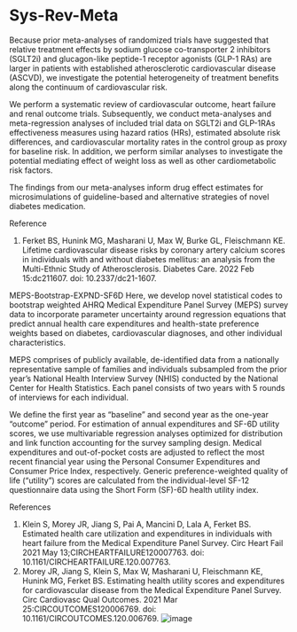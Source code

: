 # Sys-Rev-Meta

Because prior meta-analyses of randomized trials have suggested that relative treatment effects by sodium glucose co-transporter 2 inhibitors (SGLT2i) and glucagon-like peptide-1 receptor agonists (GLP-1 RAs) are larger in patients with established atherosclerotic cardiovascular disease (ASCVD), we investigate the potential heterogeneity of treatment benefits along the continuum of cardiovascular risk. 

We perform a systematic review of cardiovascular outcome, heart failure and renal outcome trials. Subsequently, we conduct meta-analyses and meta-regression analyses of included trial data on SGLT2i and GLP-1RAs effectiveness measures using hazard ratios (HRs), estimated absolute risk differences, and cardiovascular mortality rates in the control group as proxy for baseline risk. In addition, we perform similar analyses to investigate the potential mediating effect of weight loss as well as other cardiometabolic risk factors.

The findings from our meta-analyses inform drug effect estimates for microsimulations of guideline-based and alternative strategies of novel diabetes medication.

Reference
1.	Ferket BS, Hunink MG, Masharani U, Max W, Burke GL, Fleischmann KE. Lifetime cardiovascular disease risks by coronary artery calcium scores in individuals with and without diabetes mellitus: an analysis from the Multi-Ethnic Study of Atherosclerosis. Diabetes Care. 2022 Feb 15:dc211607. doi: 10.2337/dc21-1607.


MEPS-Bootstrap-EXPND-SF6D
Here, we develop novel statistical codes to bootstrap weighted AHRQ Medical Expenditure Panel Survey (MEPS) survey data to incorporate parameter uncertainty around regression equations that predict annual health care expenditures and health-state preference weights based on diabetes, cardiovascular diagnoses, and other individual characteristics. 

MEPS comprises of publicly available, de-identified data from a nationally representative sample of families and individuals subsampled from the prior year’s National Health Interview Survey (NHIS) conducted by the National Center for Health Statistics. Each panel consists of two years with 5 rounds of interviews for each individual. 

We define the first year as “baseline” and second year as the one-year “outcome” period. For estimation of annual expenditures and SF-6D utility scores, we use multivariable regression analyses optimized for distribution and link function accounting for the survey sampling design. 
Medical expenditures and out-of-pocket costs are adjusted to reflect the most recent financial year using the Personal Consumer Expenditures and Consumer Price Index, respectively. Generic preference-weighted quality of life (“utility”) scores are calculated from the individual-level SF-12 questionnaire data using the Short Form (SF)-6D health utility index.

References
1.	Klein S, Morey JR, Jiang S, Pai A, Mancini D, Lala A, Ferket BS. Estimated health care utilization and expenditures in individuals with heart failure from the Medical Expenditure Panel Survey. Circ Heart Fail 2021 May 13;CIRCHEARTFAILURE120007763. doi: 10.1161/CIRCHEARTFAILURE.120.007763.
2.	Morey JR, Jiang S, Klein S, Max W, Masharani U, Fleischmann KE, Hunink MG, Ferket BS. Estimating health utility scores and expenditures for cardiovascular disease from the Medical Expenditure Panel Survey. Circ Cardiovasc Qual Outcomes. 2021 Mar 25:CIRCOUTCOMES120006769. doi: 10.1161/CIRCOUTCOMES.120.006769.
![image](https://user-images.githubusercontent.com/99921778/161110392-75de3118-f1dc-413f-bbfe-a74a1679ed40.png)
